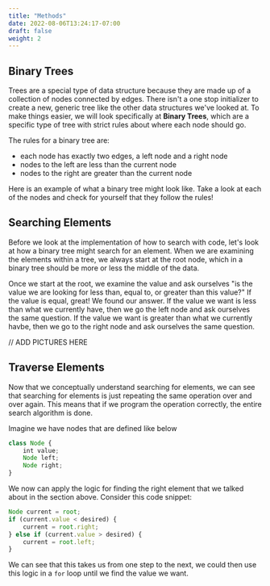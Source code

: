 ```yaml
---
title: "Methods"
date: 2022-08-06T13:24:17-07:00
draft: false
weight: 2
--- 
```


## Binary Trees

Trees are a special type of data structure because they are made up of a collection of nodes connected by edges. There isn't a one stop initializer to create a new, generic tree like the other data structures we've looked at. To make things easier, we will look specifically at **Binary Trees**, which are a specific type of tree with strict rules about where each node should go. 

The rules for a binary tree are:
* each node has exactly two edges, a left node and a right node
* nodes to the left are less than the current node
* nodes to the right are greater than the current node

Here is an example of what a binary tree might look like. Take a look at each of the nodes and check for yourself that they follow the rules!

## Searching Elements

Before we look at the implementation of how to search with code, let's look at how a binary tree might search for an element. When we are examining the elements within a tree, we always start at the root node, which in a binary tree should be more or less the middle of the data.

Once we start at the root, we examine the value and ask ourselves "is the value we are looking for less than, equal to, or greater than this value?" If the value is equal, great! We found our answer. If the value we want is less than what we currently have, then we go the left node and ask ourselves the same question. If the value we want is greater than what we currently havbe, then we go to the right node and ask ourselves the same question.

// ADD PICTURES HERE

## Traverse Elements

Now that we conceptually understand searching for elements, we can see that searching for elements is just repeating the same operation over and over again. This means that if we program the operation correctly, the entire search algorithm is done.

Imagine we have nodes that are defined like below
```js javascript
class Node {
    int value;
    Node left;
    Node right;
}
```

We now can apply the logic for finding the right element that we talked about in the section above. Consider this code snippet:
```js javascript
Node current = root;
if (current.value < desired) {
    current = root.right;
} else if (current.value > desired) {
    current = root.left;
}
```
We can see that this takes us from one step to the next, we could then use this logic in a `for` loop until we find the value we want.

